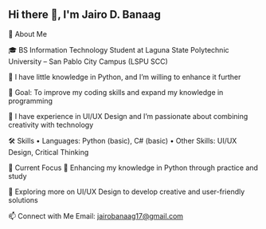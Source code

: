 ## Hi there 👋, I'm Jairo D. Banaag

🧾 About Me

🎓 BS Information Technology Student at Laguna State Polytechnic University – San Pablo City Campus (LSPU SCC)


🌱 I have little knowledge in Python, and I’m willing to enhance it further


🎯 Goal: To improve my coding skills and expand my knowledge in programming


🎨 I have experience in UI/UX Design and I’m passionate about combining creativity with technology


🛠 Skills
• Languages: Python (basic), C# (basic)
• Other Skills: UI/UX Design, Critical Thinking


📌 Current Focus
📖 Enhancing my knowledge in Python through practice and study


🎨 Exploring more on UI/UX Design to develop creative and user-friendly solutions


📫 Connect with Me Email: jairobanaag17@gmail.com
